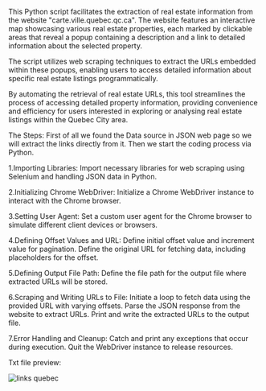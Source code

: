 This Python script facilitates the extraction of real estate information from the website "carte.ville.quebec.qc.ca". The website features an interactive map showcasing various real estate properties, each marked by clickable areas that reveal a popup containing a description and a link to detailed information about the selected property.

The script utilizes web scraping techniques to extract the URLs embedded within these popups, enabling users to access detailed information about specific real estate listings programmatically.

By automating the retrieval of real estate URLs, this tool streamlines the process of accessing detailed property information, providing convenience and efficiency for users interested in exploring or analysing real estate listings within the Quebec City area.

The Steps:
First of all we found the Data source in JSON web page so we will extract the links directly from it. Then we start the coding process via Python.

1.Importing Libraries:
Import necessary libraries for web scraping using Selenium and handling JSON data in Python.

2.Initializing Chrome WebDriver:
Initialize a Chrome WebDriver instance to interact with the Chrome browser.

3.Setting User Agent:
Set a custom user agent for the Chrome browser to simulate different client devices or browsers.

4.Defining Offset Values and URL:
Define initial offset value and increment value for pagination.
Define the original URL for fetching data, including placeholders for the offset.

5.Defining Output File Path:
Define the file path for the output file where extracted URLs will be stored.

6.Scraping and Writing URLs to File:
Initiate a loop to fetch data using the provided URL with varying offsets.
Parse the JSON response from the website to extract URLs.
Print and write the extracted URLs to the output file.

7.Error Handling and Cleanup:
Catch and print any exceptions that occur during execution.
Quit the WebDriver instance to release resources.

Txt file preview:

![links quebec](https://github.com/AbderrahmaneBerriah/webscraping/assets/123358365/9d8a791e-1d86-4e3d-8137-e67229f0b02c)


